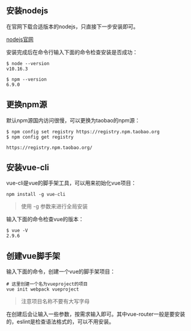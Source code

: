 ## 安装nodejs

在官网下载合适版本的nodejs，只直接下一步安装即可。

[nodejs官网](http://nodejs.cn/)



安装完成后在命令行输入下面的命令检查安装是否成功：

```shell
$ node --version
v10.16.3

$ npm --version
6.9.0
```





## 更换npm源

默认npm源国内访问很慢，可以更换为taobao的npm源：

```shell
$ npm config set registry https://registry.npm.taobao.org
$ npm config get registry

https://registry.npm.taobao.org/
```





## 安装vue-cli

vue-cli是vue的脚手架工具，可以用来初始化vue项目：

```shell
npm install -g vue-cli
```



> 使用 -g 参数来进行全局安装



输入下面的命令检查vue的版本：

```shell
$ vue -V
2.9.6
```



## 创建vue脚手架

输入下面的命令，创建一个vue的脚手架项目：

```shell
# 这里创建一个名为vueproject的项目
vue init webpack vueproject
```



> 注意项目名称不要有大写字母



在创建后会让输入一些参数，按需求输入即可。其中vue-router一般是要安装的，eslint是检查语法格式的，可以不用安装。

